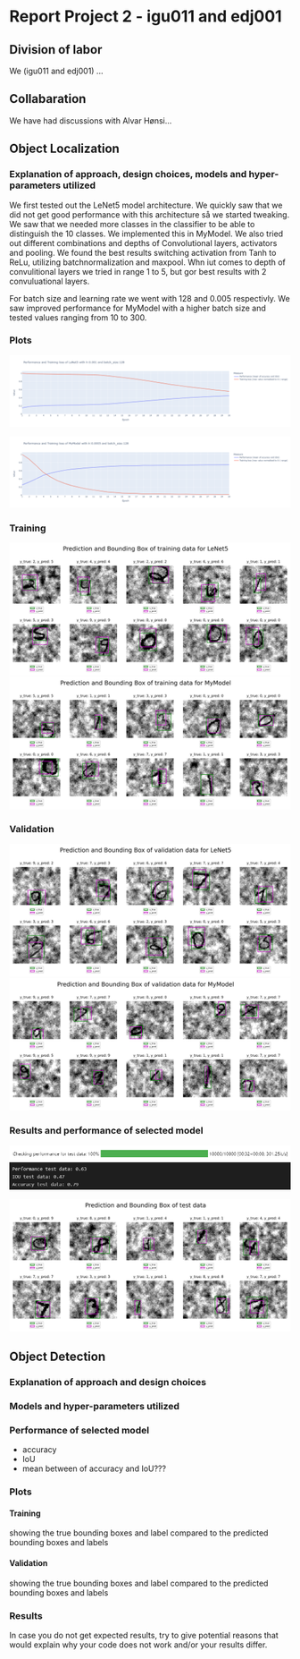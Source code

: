 # Report Project 2 - igu011 and edj001

## Division of labor

We (igu011 and edj001) ...

## Collabaration

We have had discussions with Alvar Hønsi...

## Object Localization

### Explanation of approach, design choices, models and hyper-parameters utilized

We first tested out the LeNet5 model architecture. We quickly saw that we did not get good performance with this architecture så we started tweaking. We saw that we needed more classes in the classifier to be able to distinguish the 10 classes. We implemented this in MyModel. We also tried out different combinations and depths of Convolutional layers, activators and pooling. We found the best results switching activation from Tanh to ReLu, utilizing batchnormalization and maxpool. Whn iut comes to depth of convulitional layers we tried in range 1 to 5, but gor best results with 2 convuluational layers.

For batch size and learning rate we went with 128 and 0.005 respectivly. We saw improved performance for MyModel with a higher batch size and tested values ranging from 10 to 300.



### Plots
![](./assets/LeNet_epoch.png)

![](./assets/MyModel_epoch.png)


### Training

![](./assets/LeNet_training_pred.png)
![](./assets/MyModel_training.png)


### Validation

![](./assets/LeNet_val_pred.png)
![](./assets/MyModel_validation.png)

### Results and performance of selected model
![](./assets/test_performance.png)

![](./assets/test_pred.png)


## Object Detection

### Explanation of approach and design choices

### Models and hyper-parameters utilized

### Performance of selected model

- accuracy
- IoU
- mean between of accuracy and IoU???

### Plots

#### Training

showing the true bounding boxes and label compared to the predicted bounding
boxes and labels

#### Validation

showing the true bounding boxes and label compared to the predicted bounding
boxes and labels

### Results

In case you do not get expected results, try to give potential reasons
that would explain why your code does not work and/or your results differ.
